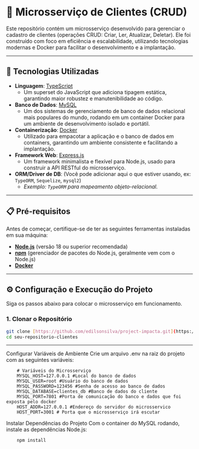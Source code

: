 # 🚀 Microsserviço de Clientes (CRUD)

Este repositório contém um microsserviço desenvolvido para gerenciar o cadastro de clientes (operações CRUD: Criar, Ler, Atualizar, Deletar). Ele foi construído com foco em eficiência e escalabilidade, utilizando tecnologias modernas e Docker para facilitar o desenvolvimento e a implantação.

---

## 🌟 Tecnologias Utilizadas

* **Linguagem**: [TypeScript](https://www.typescriptlang.org/)
    * Um superset do JavaScript que adiciona tipagem estática, garantindo maior robustez e manutenibilidade ao código.
* **Banco de Dados**: [MySQL](https://www.mysql.com/)
    * Um dos sistemas de gerenciamento de banco de dados relacional mais populares do mundo, rodando em um container Docker para um ambiente de desenvolvimento isolado e portátil.
* **Containerização**: [Docker](https://www.docker.com/)
    * Utilizado para empacotar a aplicação e o banco de dados em containers, garantindo um ambiente consistente e facilitando a implantação.
* **Framework Web**: [Express.js](https://expressjs.com/)
    * Um framework minimalista e flexível para Node.js, usado para construir a API RESTful do microsserviço.
* **ORM/Driver de DB**: (Você pode adicionar aqui o que estiver usando, ex: `TypeORM`, `Sequelize`, `mysql2`)
    * *Exemplo: `TypeORM` para mapeamento objeto-relacional.*

---

## 📋 Pré-requisitos

Antes de começar, certifique-se de ter as seguintes ferramentas instaladas em sua máquina:

* [**Node.js**](https://nodejs.org/en/download/) (versão 18 ou superior recomendada)
* [**npm**](https://www.npmjs.com/) (gerenciador de pacotes do Node.js, geralmente vem com o Node.js)
* [**Docker**](https://docs.docker.com/get-docker/)

---

## ⚙️ Configuração e Execução do Projeto

Siga os passos abaixo para colocar o microsserviço em funcionamento.

### 1. Clonar o Repositório

```bash
git clone [https://github.com/edilsonsilva/project-impacta.git](https://github.com/edilsonsilva/project-impacta.git)
cd seu-repositorio-clientes
```
---

Configurar Variáveis de Ambiente
Crie um arquivo .env na raiz do projeto com as seguintes variáveis:

```shell
    # Variáveis do Microsserviço
    MYSQL_HOST=127.0.0.1 #Local do banco de dados
    MYSQL_USER=root #Usuário do banco de dados
    MYSQL_PASSWORD=123456 #Senha de acesso ao banco de dados
    MYSQL_DATABASE=clientes_db #Banco de dados do cliente
    MYSQL_PORT=7801 #Porta de comunicação do banco e dados que foi exposta pelo docker
    HOST_ADDR=127.0.0.1 #Endereço do servidor do microsservico
    HOST_PORT=3001 # Porta que o microsserviço irá escutar
```

Instalar Dependências do Projeto
Com o container do MySQL rodando, instale as dependências Node.js:

```shell 
    npm install
```